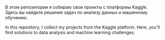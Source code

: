 В этом репозитории я собираю свои проекты с платформы Kaggle.
Здесь вы найдете решения задач по анализу данных и машинному обучению.

In this repository, I collect my projects from the Kaggle platform.
 Here, you'll find solutions to data analysis and machine learning challenges.